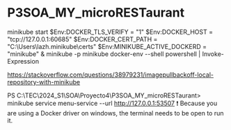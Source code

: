 # P3SOA_MY_microRESTaurant

minikube start
$Env:DOCKER_TLS_VERIFY = "1"
$Env:DOCKER_HOST = "tcp://127.0.0.1:60685"
$Env:DOCKER_CERT_PATH = "C:\Users\lazh\.minikube\certs"
$Env:MINIKUBE_ACTIVE_DOCKERD = "minikube"
& minikube -p minikube docker-env --shell powershell | Invoke-Expression


https://stackoverflow.com/questions/38979231/imagepullbackoff-local-repository-with-minikube


PS C:\TEC\2024_S1\SOA\Proyecto4\P3SOA_MY_microRESTaurant> minikube service menu-service --url
http://127.0.0.1:53507
❗  Because you are using a Docker driver on windows, the terminal needs to be open to run it.
